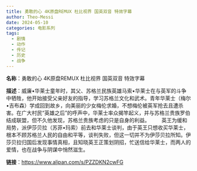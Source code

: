 ```yaml
---
title: 勇敢的心 4K原盘REMUX 杜比视界 国英双音 特效字幕
author: Theo-Messi
date: 2024-05-10
categories: 电影系列
tags:
  - 剧情
  - 动作
  - 传记
  - 历史
  - 战争
---
```


**名称**：勇敢的心 4K原盘REMUX 杜比视界 国英双音 特效字幕

**描述**：威廉•华莱士童年时，其父、苏格兰民族英雄马索•华莱士在与英军的斗争中牺牲，他开始接受父亲好友的指导，学习苏格兰文化和武术。青年华莱士（梅尔•吉布森）学成回到故乡，向美丽的少女梅伦求婚，不想梅伦被英军抢去且遭杀害。在广大村民“英雄之后”的呼声中，华莱士率众揭竿起义，并与苏格兰贵族罗伯结成联盟，但不久他发现，苏格兰贵族考虑的只是自身的利益。
　　英王为缓和局势，派伊莎贝拉（苏菲•玛索）前去和华莱士谈判，由于英王只想收买华莱士，根本不顾苏格兰人民的自由和平等，谈判失败，但这一切并不为伊莎贝拉所知。伊莎贝拉归国后发现事情真相，且知晓英王正策划阴招，忙送信给华莱士，而两人的爱情，也在战争与阴谋中悄然滋生。

**链接**：https://www.alipan.com/s/PZZDKN2cwFG
